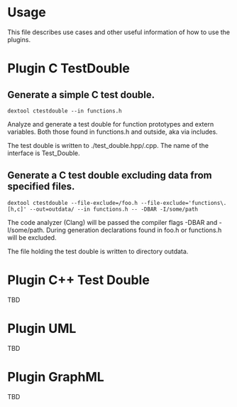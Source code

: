 # Usage
This file describes use cases and other useful information of how to use the
plugins.

# Plugin C TestDouble

## Generate a simple C test double.
```
dextool ctestdouble --in functions.h
```

Analyze and generate a test double for function prototypes and extern variables.
Both those found in functions.h and outside, aka via includes.

The test double is written to ./test_double.hpp/.cpp.
The name of the interface is Test_Double.

## Generate a C test double excluding data from specified files.
```
dextool ctestdouble --file-exclude=/foo.h --file-exclude='functions\.[h,c]' --out=outdata/ --in functions.h -- -DBAR -I/some/path
```

The code analyzer (Clang) will be passed the compiler flags -DBAR and -I/some/path.
During generation declarations found in foo.h or functions.h will be excluded.

The file holding the test double is written to directory outdata.

# Plugin C++ Test Double

TBD

# Plugin UML

TBD

# Plugin GraphML

TBD
